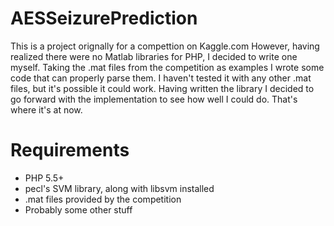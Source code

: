 AESSeizurePrediction
====================
This is a project orignally for a compettion on Kaggle.com
However, having realized there were no Matlab libraries for PHP, I decided to write one myself. Taking the .mat files from the competition as examples I wrote some code that can properly parse them. I haven't tested it with any other .mat files, but it's possible it could work.
Having written the library I decided to go forward with the implementation to see how well I could do. That's where it's at now.

Requirements
====================
* PHP 5.5+
* pecl's SVM library, along with libsvm installed
* .mat files provided by the competition
* Probably some other stuff
